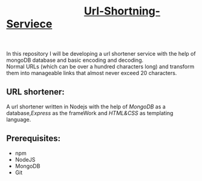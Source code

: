 # &nbsp;&nbsp;&nbsp;&nbsp;&nbsp;&nbsp;&nbsp;&nbsp;&nbsp;&nbsp;&nbsp;&nbsp;&nbsp;&nbsp;&nbsp;&nbsp;&nbsp;&nbsp;&nbsp;&nbsp;&nbsp;&nbsp;&nbsp;&nbsp;&nbsp;&nbsp;&nbsp;&nbsp;&nbsp;&nbsp; [Url-Shortning-Serviece](https://github.com/mohammed-ashiq-m/url-shorten-serviece)


<br/><br/>
In this repository I will be developing a url shortener service with the help of mongoDB database and basic encoding and decoding.<br>Normal URLs (which can be over a hundred characters long) and transform them into manageable links that almost never exceed 20 characters.
## URL shortener:
A url shortener written in Nodejs with the help of *MongoDB* as a database,*Express* as the frameWork and *HTML&CSS* as templating language.
## Prerequisites:
- npm
- NodeJS
- MongoDB
- Git